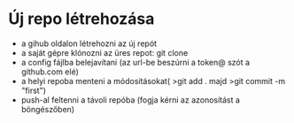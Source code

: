 # Új repo létrehozása

- a gihub oldalon létrehozni az új repót
- a saját gépre klónozni az üres repot: git clone <url>
- a config fájlba belejavítani (az url-be beszúrni a token@ szót a github.com elé)
- a helyi repoba menteni a módosításokat( >git add . majd >git commit -m "first")
- push-al feltenni a távoli repóba (fogja kérni az azonosítást a böngészőben)